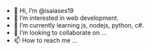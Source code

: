 - 👋 Hi, I’m @isaiases19
- 👀 I’m interested in web development.
- 🌱 I’m currently learning js, nodejs, python, c#.
- 💞️ I’m looking to collaborate on ...
- 📫 How to reach me ...

<!---
isaiases19/isaiases19 is a ✨ special ✨ repository because its `README.md` (this file) appears on your GitHub profile.
You can click the Preview link to take a look at your changes.
--->
